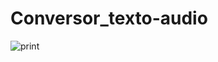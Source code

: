 # Conversor_texto-audio

![print](https://github.com/MercurialBR/Conversor_texto-audio/assets/63432907/7e4904ac-8fe8-4167-ad71-5c425d1e8eba)
